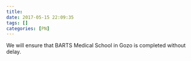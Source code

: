 ```yaml
---
title:
date: 2017-05-15 22:09:35
tags: []
categories: [PN]
---
```


We will ensure that BARTS Medical School in Gozo is completed without delay.